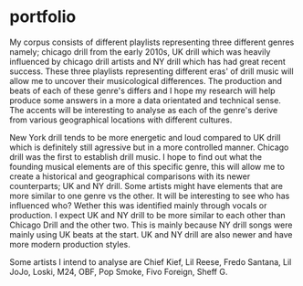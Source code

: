 # portfolio
My corpus consists of different playlists representing three different genres namely; chicago drill from the early 2010s, UK drill which was heavily influenced by chicago drill artists and NY drill which has had great recent success. These three playlists representing different eras' of drill music will allow me to uncover their musicological differences. The production and beats of each of these genre's differs and I hope my research will help produce some answers in a more a data orientated and technical sense. The accents will be interesting to analyse as each of the genre's derive from various geographical locations with different cultures.

New York drill tends to be more energetic and loud compared to UK drill which is definitely still agressive but in a more controlled manner. Chicago drill was the first to establish drill music. I hope to find out what the founding musical elements are of this specific genre, this will allow me to create a historical and geographical comparisons with its newer counterparts; UK and NY drill. Some artists might have elements that are more similar to one genre vs the other. It will be interesting to see who has influenced who? Wether this was identified mainly through vocals or production. I expect UK and NY drill to be more similar to each other than Chicago Drill and the other two. This is mainly because NY drill songs were mainly using UK beats at the start. UK and NY drill are also newer and have more modern production styles.

Some artists I intend to analyse are Chief Kief, Lil Reese, Fredo Santana, Lil JoJo, Loski, M24, OBF, Pop Smoke, Fivo Foreign, Sheff G.

